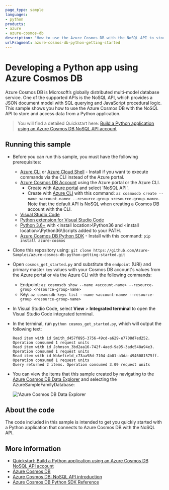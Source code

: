 ```yaml
---
page_type: sample
languages:
- python
products:
- azure
- azure-cosmos-db
description: "How to use the Azure Cosmos DB with the NoSQL API to store and access data from a Python application."
urlFragment: azure-cosmos-db-python-getting-started
---
```


# Developing a Python app using Azure Cosmos DB

Azure Cosmos DB is Microsoft’s globally distributed multi-model database service. One of the supported APIs is the NoSQL API, which provides a JSON document model with SQL querying and JavaScript procedural logic. This sample shows you how to use the Azure Cosmos DB with the NoSQL API to store and access data from a Python application.

> You will find a detailed Quickstart here: [Build a Python application using an Azure Cosmos DB NoSQL API account](https://docs.microsoft.com/azure/cosmos-db/create-sql-api-python)

## Running this sample

* Before you can run this sample, you must have the following prerequisites:
    * [Azure CLI](https://docs.microsoft.com/cli/azure/?view=azure-cli-latest) or [Azure Cloud Shell](https://shell.azure.com) - Install if you want to execute commands via the CLI instead of the Azure portal.
    * [Azure Cosmos DB Account](https://docs.microsoft.com/azure/cosmos-db/) using the Azure portal or the Azure CLI.
        * Create with [Azure portal](https://portal.azure.com) and select 'NoSQL API'.
        * Create with [Azure CLI](https://docs.microsoft.com/cli/azure/?view=azure-cli-latest) with this command: `az cosmosdb create --name <account-name> --resource-group <resource-group-name>`. Note that the default API is NoSQL when creating a Cosmos DB account with the CLI.
    * [Visual Studio Code](https://code.visualstudio.com/)
    * [Python extension for Visual Studio Code](https://marketplace.visualstudio.com/items?itemName=ms-python.python#overview)
    * [Python 3.6+](https://www.python.org/downloads/) with \<install location\>\Python36 and \<install location>\Python36\Scripts added to your PATH. 
    * [Azure Cosmos DB Python SDK](https://github.com/Azure/azure-sdk-for-python/tree/master/sdk/cosmos/azure-cosmos) - Install with this command: `pip install azure-cosmos`

* Clone this repository using: 
     `git clone https://github.com/Azure-Samples/azure-cosmos-db-python-getting-started.git`

* Open `cosmos_get_started.py` and substitute the `endpoint` (URI) and primary master `key` values with your Cosmos DB account's values from the Azure portal or via the Azure CLI with the following commands:
    * Endpoint: `az cosmosdb show --name <account-name> --resource-group <resource-group-name>`
    * Key: `az cosmosdb keys list --name <account-name> --resource-group <resource-group-name>`

* In Visual Studio Code, select **View** > **Integrated terminal** to open the Visual Studio Code integrated terminal.

* In the terminal, run `python cosmos_get_started.py`, which will output the following text:

    ```Read item with id Andersen_38c64955-fce7-4ae8-8d52-b51979f0952b. Operation consumed 1 request units
    Read item with id Smith_d457f895-3756-49cd-a629-e7708d7ed252. Operation consumed 1 request units
    Read item with id Johnson_3bd2aa16-742f-4aed-9a95-3adc548a94e3. Operation consumed 1 request units
    Read item with id Wakefield_c73aa98d-7104-4b01-a3da-4946081575ff. Operation consumed 1 request units
    Query returned 2 items. Operation consumed 3.09 request units
    ```

* You can view the items that this sample created by navigating to the [Azure Cosmos DB Data Explorer](https://cosmos.azure.com/) and selecting the AzureSampleFamilyDatabase:

    !['Azure Cosmos DB Data Explorer](assets/dataexplorer.png)

## About the code
The code included in this sample is intended to get you quickly started with a Python application that connects to Azure Cosmos DB with the NoSQL API.

## More information
- [Quickstart: Build a Python application using an Azure Cosmos DB NoSQL API account](https://docs.microsoft.com/azure/cosmos-db/create-sql-api-python)
- [Azure Cosmos DB](https://docs.microsoft.com/azure/cosmos-db/introduction)
- [Azure Cosmos DB: NoSQL API introduction](https://docs.microsoft.com/azure/cosmos-db/sql-api-introduction)
- [Azure Cosmos DB Python SDK Reference](https://docs.microsoft.com/azure/cosmos-db/sql-api-sdk-python)
